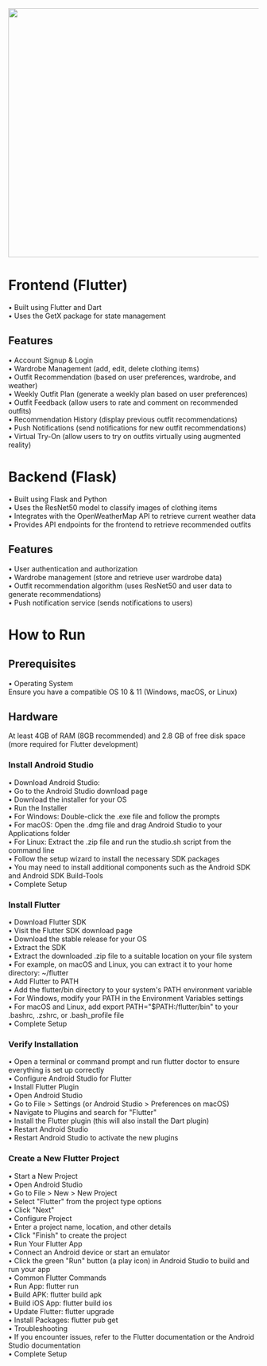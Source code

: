 

<img src="https://github.com/user-attachments/assets/e3969dbe-04cc-4be8-ba5c-e9742caf590c" width="800" height="500">
<h1>Frontend (Flutter) </h1> 
•	Built using Flutter and Dart <br>
•	Uses the GetX package for state management<br>
<h2>Features</h2>
•	Account Signup & Login <br>
•	Wardrobe Management (add, edit, delete clothing items) <br>
•	Outfit Recommendation (based on user preferences, wardrobe, and weather) <br>
•	Weekly Outfit Plan (generate a weekly plan based on user preferences) <br>
•	Outfit Feedback (allow users to rate and comment on recommended outfits) <br>
•	Recommendation History (display previous outfit recommendations) <br>
•	Push Notifications (send notifications for new outfit recommendations) <br>
•	Virtual Try-On (allow users to try on outfits virtually using augmented reality)<br>

<h1>Backend (Flask) </h1>
•	Built using Flask and Python <br>
•	Uses the ResNet50 model to classify images of clothing items <br>
•	Integrates with the OpenWeatherMap API to retrieve current weather data <br>
•	Provides API endpoints for the frontend to retrieve recommended outfits <br>
<h2>Features</h2>
•	User authentication and authorization <br>
•	Wardrobe management (store and retrieve user wardrobe data) <br>
•	Outfit recommendation algorithm (uses ResNet50 and user data to generate recommendations) <br>
•	Push notification service (sends notifications to users) <br>

<h1>How to Run</h1>
<h2>Prerequisites</h2>
•	Operating System <br>
Ensure you have a compatible OS 10 & 11 (Windows, macOS, or Linux) <br>
<h2>Hardware</h2>
At least 4GB of RAM (8GB recommended) and 2.8 GB of free disk space (more required for Flutter development) <br>
<h3>Install Android Studio </h3> 
• Download Android Studio: <br>
•	Go to the Android Studio download page <br>
•	Download the installer for your OS <br>
• Run the Installer <br>
•	For Windows: Double-click the .exe file and follow the prompts <br>
•	For macOS: Open the .dmg file and drag Android Studio to your Applications folder <br>
•	For Linux: Extract the .zip file and run the studio.sh script from the command line <br>
•	Follow the setup wizard to install the necessary SDK packages <br>
•	You may need to install additional components such as the Android SDK and Android SDK Build-Tools <br>
• Complete Setup <br>
 <h3>Install Flutter </h3>
•	Download Flutter SDK <br>
•	Visit the Flutter SDK download page <br>
•	Download the stable release for your OS <br>
 • Extract the SDK <br>
•	Extract the downloaded .zip file to a suitable location on your file system <br>
•	For example, on macOS and Linux, you can extract it to your home directory: ~/flutter <br>
• Add Flutter to PATH <br>
•	Add the flutter/bin directory to your system's PATH environment variable <br>
•	For Windows, modify your PATH in the Environment Variables settings <br>
•	For macOS and Linux, add export PATH="$PATH:<flutter-directory>/flutter/bin" to your .bashrc, .zshrc, or .bash_profile file <br>
• Complete Setup <br>
<h3>Verify Installation </h3> 
•	Open a terminal or command prompt and run flutter doctor to ensure everything is set up correctly <br>
• Configure Android Studio for Flutter <br>
•	Install Flutter Plugin <br>
•	Open Android Studio <br>
•	Go to File > Settings (or Android Studio > Preferences on macOS) <br>
•	Navigate to Plugins and search for "Flutter" <br>
•	Install the Flutter plugin (this will also install the Dart plugin) <br>
•	Restart Android Studio <br>
•	Restart Android Studio to activate the new plugins <br>
 <h3>Create a New Flutter Project </h3>
•	Start a New Project <br>
•	Open Android Studio <br>
•	Go to File > New > New Project <br>
•	Select "Flutter" from the project type options <br>
•	Click "Next" <br>
•	Configure Project <br>
•	Enter a project name, location, and other details <br>
•	Click "Finish" to create the project <br>
•	Run Your Flutter App <br>
•	Connect an Android device or start an emulator <br>
•	Click the green "Run" button (a play icon) in Android Studio to build and run your app <br>
• Common Flutter Commands <br>
•	Run App: flutter run <br>
•	Build APK: flutter build apk <br>
•	Build iOS App: flutter build ios <br>
•	Update Flutter: flutter upgrade <br>
•	Install Packages: flutter pub get <br>
• Troubleshooting <br>
•	If you encounter issues, refer to the Flutter documentation or the Android Studio documentation <br>
• Complete Setup <br>
 

